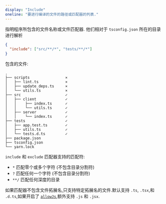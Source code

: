 ```yaml
---
display: "Include"
oneline: "要进行编译的文件的路径或匹配器的列表."
---
```


指明程序所包含的文件名称或文件匹配器.
他们相对于 `tsconfig.json` 所在的目录进行解析

```json
{
  "include": ["src/**/*", "tests/**/*"]
}
```

包含的文件:

<!-- TODO: #135
```diff
  .
- ├── scripts
- │   ├── lint.ts
- │   ├── update_deps.ts
- │   └── utils.ts
+ ├── src
+ │   ├── client
+ │   │    ├── index.ts
+ │   │    └── utils.ts
+ │   ├── server
+ │   │    └── index.ts
+ ├── tests
+ │   ├── app.test.ts
+ │   ├── utils.ts
+ │   └── tests.d.ts
- ├── package.json
- ├── tsconfig.json
- └── yarn.lock
``` -->

```
.
├── scripts                ⨯
│   ├── lint.ts            ⨯
│   ├── update_deps.ts     ⨯
│   └── utils.ts           ⨯
├── src                    ✓
│   ├── client             ✓
│   │    ├── index.ts      ✓
│   │    └── utils.ts      ✓
│   ├── server             ✓
│   │    └── index.ts      ✓
├── tests                  ✓
│   ├── app.test.ts        ✓
│   ├── utils.ts           ✓
│   └── tests.d.ts         ✓
├── package.json
├── tsconfig.json
└── yarn.lock
```

`include` 和 `exclude` 匹配器支持的匹配符:

- `*` 匹配零个或多个字符 (不包含目录分割符)
- `?` 匹配任何一个字符 (不包含目录分割符)
- `**/` 匹配任何深度的目录

如果匹配器不包含文件拓展名,只支持特定拓展名的文件.默认支持 `.ts`, `.tsx`,和 `.d.ts`,如果开启了  [`allowJs`](#allowJs),额外支持 `.js` 和 `.jsx`.
